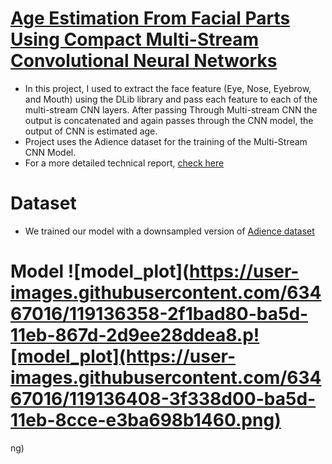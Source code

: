 # [Age Estimation From Facial Parts Using Compact Multi-Stream Convolutional Neural Networks](https://ieeexplore.ieee.org/document/9022126) 
 * In this project, I used to extract the face feature (Eye, Nose, Eyebrow, and Mouth) using the DLib library and pass each feature to each of the multi-stream CNN layers. After passing Through Multi-stream CNN the output is concatenated and again passes through the CNN model, the output of CNN is estimated age. 
* Project uses the Adience dataset for the training of the Multi-Stream CNN Model.
* For a more detailed technical report, [check here](https://ieeexplore.ieee.org/document/9022126)

# Dataset
* We trained our model with a downsampled version of [Adience dataset](https://www.kaggle.com/ttungl/adience-benchmark-gender-and-age-classification)

# Model ![model_plot](https://user-images.githubusercontent.com/63467016/119136358-2f1bad80-ba5d-11eb-867d-2d9ee28ddea8.p![model_plot](https://user-images.githubusercontent.com/63467016/119136408-3f338d00-ba5d-11eb-8cce-e3ba698b1460.png)
ng)


